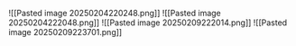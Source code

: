 ![[Pasted image 20250204220248.png]]
![[Pasted image 20250204222048.png]]
![[Pasted image 20250209222014.png]]
![[Pasted image 20250209223701.png]]


  